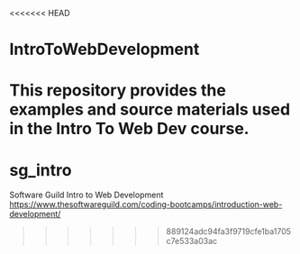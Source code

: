 <<<<<<< HEAD
# IntroToWebDevelopment
This repository provides the examples and source materials used in the Intro To Web Dev course.
=======
# sg_intro
Software Guild Intro to Web Development https://www.thesoftwareguild.com/coding-bootcamps/introduction-web-development/
>>>>>>> 889124adc94fa3f9719cfe1ba1705c7e533a03ac
